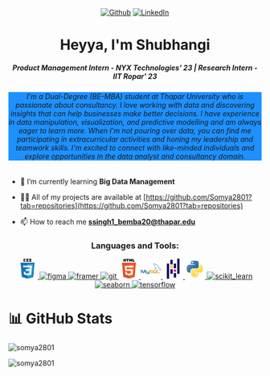 <div >

 

<p align="center">
 <a href="https://github.com/Somya2801" target="_blank"><img alt="Github" src="https://img.shields.io/badge/GitHub-%2312100E.svg?&style=for-the-badge&logo=Github&logoColor=white" /></a> 
 <a href="https://www.linkedin.com/in/shubhangi-singh-ab9216213/" target="_blank"><img alt="LinkedIn" src="https://img.shields.io/badge/linkedin-%230077B5.svg?&style=for-the-badge&logo=linkedin&logoColor=white" /></a> 
 

</p>
 
</p>
<div> 


<h1 align="center">Heyya, I'm Shubhangi</h1>
<h5 align="center">Product Management Intern - NYX Technologies' 23 | Research Intern - IIT Ropar' 23</h5>
<h6 align= "center" style="background-color:DodgerBlue;">I'm a Dual-Degree (BE-MBA) student at Thapar University who is passionate about consultancy. I love working with data and discovering insights that can help businesses make better decisions. I have experience in data manipulation, visualization, and predictive modelling and am always eager to learn more. When I'm not pouring over data, you can find me participating in extracurricular activities and honing my leadership and teamwork skills. I'm excited to connect with like-minded individuals and explore opportunities in the data analyst and consultancy domain.  

</h6>


  
- 🌱 I’m currently learning **Big Data Management**

- 👨‍💻 All of my projects are available at [https://github.com/Somya2801?tab=repositories](https://github.com/Somya2801?tab=repositories)

- 📫 How to reach me **ssingh1_bemba20@thapar.edu**




</p>

<h3 align="Center">Languages and Tools:</h3>
<p align="Center"> <a href="https://www.w3schools.com/css/" target="_blank" rel="noreferrer"> <img src="https://raw.githubusercontent.com/devicons/devicon/master/icons/css3/css3-original-wordmark.svg" alt="css3" width="40" height="40"/> </a> <a href="https://www.figma.com/" target="_blank" rel="noreferrer"> <img src="https://www.vectorlogo.zone/logos/figma/figma-icon.svg" alt="figma" width="40" height="40"/> </a> <a href="https://www.framer.com/" target="_blank" rel="noreferrer"> <img src="https://www.vectorlogo.zone/logos/framer/framer-icon.svg" alt="framer" width="40" height="40"/> </a> <a href="https://git-scm.com/" target="_blank" rel="noreferrer"> <img src="https://www.vectorlogo.zone/logos/git-scm/git-scm-icon.svg" alt="git" width="40" height="40"/> </a> <a href="https://www.w3.org/html/" target="_blank" rel="noreferrer"> <img src="https://raw.githubusercontent.com/devicons/devicon/master/icons/html5/html5-original-wordmark.svg" alt="html5" width="40" height="40"/> </a> <a href="https://www.mysql.com/" target="_blank" rel="noreferrer"> <img src="https://raw.githubusercontent.com/devicons/devicon/master/icons/mysql/mysql-original-wordmark.svg" alt="mysql" width="40" height="40"/> </a> <a href="https://pandas.pydata.org/" target="_blank" rel="noreferrer"> <img src="https://raw.githubusercontent.com/devicons/devicon/2ae2a900d2f041da66e950e4d48052658d850630/icons/pandas/pandas-original.svg" alt="pandas" width="40" height="40"/> </a> <a href="https://www.python.org" target="_blank" rel="noreferrer"> <img src="https://raw.githubusercontent.com/devicons/devicon/master/icons/python/python-original.svg" alt="python" width="40" height="40"/> </a> <a href="https://scikit-learn.org/" target="_blank" rel="noreferrer"> <img src="https://upload.wikimedia.org/wikipedia/commons/0/05/Scikit_learn_logo_small.svg" alt="scikit_learn" width="40" height="40"/> </a> <a href="https://seaborn.pydata.org/" target="_blank" rel="noreferrer"> <img src="https://seaborn.pydata.org/_images/logo-mark-lightbg.svg" alt="seaborn" width="40" height="40"/> </a> <a href="https://www.tensorflow.org" target="_blank" rel="noreferrer"> <img src="https://www.vectorlogo.zone/logos/tensorflow/tensorflow-icon.svg" alt="tensorflow" width="40" height="40"/> </a> </p>


# 📊 GitHub Stats
<p><img align="center" src="https://github-readme-streak-stats.herokuapp.com/?user=somya2801&" alt="somya2801" /></p>
<p><img align="left" src="https://github-readme-stats.vercel.app/api/top-langs?username=somya2801&show_icons=true&locale=en&layout=compact" alt="somya2801" /></p>
